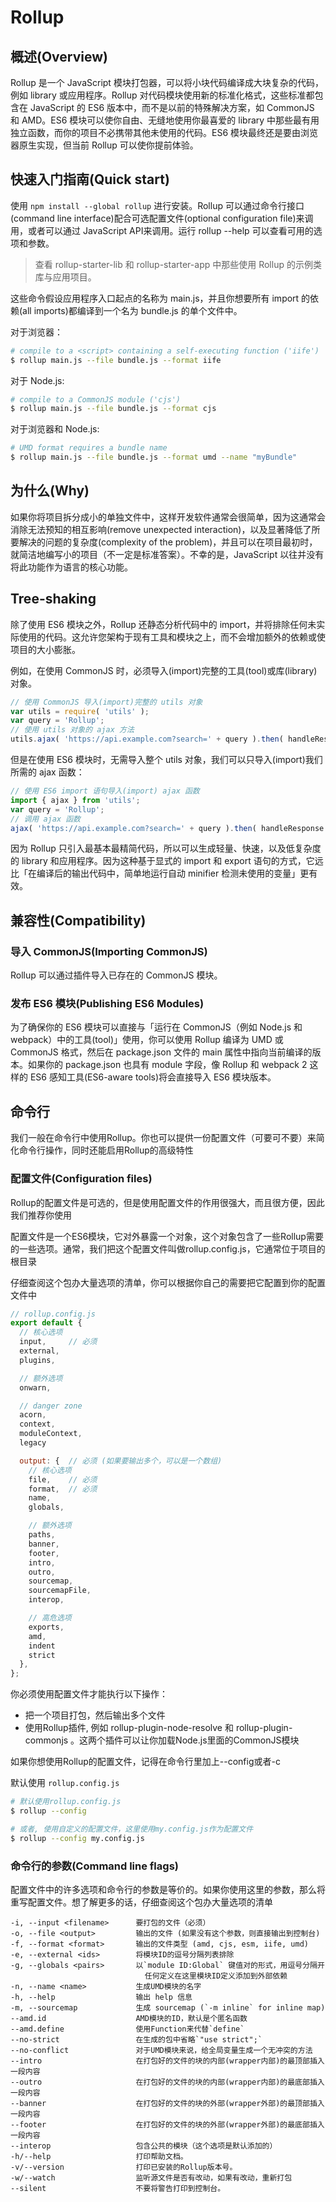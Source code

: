 # Rollup

## 概述(Overview)

Rollup 是一个 JavaScript 模块打包器，可以将小块代码编译成大块复杂的代码，例如 library 或应用程序。Rollup 对代码模块使用新的标准化格式，这些标准都包含在 JavaScript 的 ES6 版本中，而不是以前的特殊解决方案，如 CommonJS 和 AMD。ES6 模块可以使你自由、无缝地使用你最喜爱的 library 中那些最有用独立函数，而你的项目不必携带其他未使用的代码。ES6 模块最终还是要由浏览器原生实现，但当前 Rollup 可以使你提前体验。

## 快速入门指南(Quick start)

使用 `npm install --global rollup` 进行安装。Rollup 可以通过命令行接口(command line interface)配合可选配置文件(optional configuration file)来调用，或者可以通过 JavaScript API来调用。运行 rollup --help 可以查看可用的选项和参数。

> 查看 rollup-starter-lib 和 rollup-starter-app 中那些使用 Rollup 的示例类库与应用项目。

这些命令假设应用程序入口起点的名称为 main.js，并且你想要所有 import 的依赖(all imports)都编译到一个名为 bundle.js 的单个文件中。

对于浏览器：

```bash
# compile to a <script> containing a self-executing function ('iife')
$ rollup main.js --file bundle.js --format iife
```

对于 Node.js:

```bash
# compile to a CommonJS module ('cjs')
$ rollup main.js --file bundle.js --format cjs
```

对于浏览器和 Node.js:

```bash
# UMD format requires a bundle name
$ rollup main.js --file bundle.js --format umd --name "myBundle"
```

## 为什么(Why)

如果你将项目拆分成小的单独文件中，这样开发软件通常会很简单，因为这通常会消除无法预知的相互影响(remove unexpected interaction)，以及显著降低了所要解决的问题的复杂度(complexity of the problem)，并且可以在项目最初时，就简洁地编写小的项目（不一定是标准答案）。不幸的是，JavaScript 以往并没有将此功能作为语言的核心功能。

## Tree-shaking

除了使用 ES6 模块之外，Rollup 还静态分析代码中的 import，并将排除任何未实际使用的代码。这允许您架构于现有工具和模块之上，而不会增加额外的依赖或使项目的大小膨胀。

例如，在使用 CommonJS 时，必须导入(import)完整的工具(tool)或库(library)对象。

```js
// 使用 CommonJS 导入(import)完整的 utils 对象
var utils = require( 'utils' );
var query = 'Rollup';
// 使用 utils 对象的 ajax 方法
utils.ajax( 'https://api.example.com?search=' + query ).then( handleResponse );
```

但是在使用 ES6 模块时，无需导入整个 utils 对象，我们可以只导入(import)我们所需的 ajax 函数：

```js
// 使用 ES6 import 语句导入(import) ajax 函数
import { ajax } from 'utils';
var query = 'Rollup';
// 调用 ajax 函数
ajax( 'https://api.example.com?search=' + query ).then( handleResponse );
```

因为 Rollup 只引入最基本最精简代码，所以可以生成轻量、快速，以及低复杂度的 library 和应用程序。因为这种基于显式的 import 和 export 语句的方式，它远比「在编译后的输出代码中，简单地运行自动 minifier 检测未使用的变量」更有效。

## 兼容性(Compatibility)

### 导入 CommonJS(Importing CommonJS)

Rollup 可以通过插件导入已存在的 CommonJS 模块。

### 发布 ES6 模块(Publishing ES6 Modules)

为了确保你的 ES6 模块可以直接与「运行在 CommonJS（例如 Node.js 和 webpack）中的工具(tool)」使用，你可以使用 Rollup 编译为 UMD 或 CommonJS 格式，然后在 package.json 文件的 main 属性中指向当前编译的版本。如果你的 package.json 也具有 module 字段，像 Rollup 和 webpack 2 这样的 ES6 感知工具(ES6-aware tools)将会直接导入 ES6 模块版本。

## 命令行

我们一般在命令行中使用Rollup。你也可以提供一份配置文件（可要可不要）来简化命令行操作，同时还能启用Rollup的高级特性

### 配置文件(Configuration files)

Rollup的配置文件是可选的，但是使用配置文件的作用很强大，而且很方便，因此我们推荐你使用

配置文件是一个ES6模块，它对外暴露一个对象，这个对象包含了一些Rollup需要的一些选项。通常，我们把这个配置文件叫做rollup.config.js，它通常位于项目的根目录

仔细查阅这个包办大量选项的清单，你可以根据你自己的需要把它配置到你的配置文件中

```js
// rollup.config.js
export default {
  // 核心选项
  input,     // 必须
  external,
  plugins,

  // 额外选项
  onwarn,

  // danger zone
  acorn,
  context,
  moduleContext,
  legacy

  output: {  // 必须 (如果要输出多个，可以是一个数组)
    // 核心选项
    file,    // 必须
    format,  // 必须
    name,
    globals,

    // 额外选项
    paths,
    banner,
    footer,
    intro,
    outro,
    sourcemap,
    sourcemapFile,
    interop,

    // 高危选项
    exports,
    amd,
    indent
    strict
  },
};
```

你必须使用配置文件才能执行以下操作：

- 把一个项目打包，然后输出多个文件
- 使用Rollup插件, 例如 rollup-plugin-node-resolve 和 rollup-plugin-commonjs 。这两个插件可以让你加载Node.js里面的CommonJS模块

如果你想使用Rollup的配置文件，记得在命令行里加上--config或者-c

默认使用 `rollup.config.js`

```bash
# 默认使用rollup.config.js
$ rollup --config

# 或者, 使用自定义的配置文件，这里使用my.config.js作为配置文件
$ rollup --config my.config.js

```

### 命令行的参数(Command line flags)

配置文件中的许多选项和命令行的参数是等价的。如果你使用这里的参数，那么将重写配置文件。想了解更多的话，仔细查阅这个包办大量选项的清单

```
-i, --input <filename>      要打包的文件（必须）
-o, --file <output>         输出的文件 (如果没有这个参数，则直接输出到控制台)
-f, --format <format>       输出的文件类型 (amd, cjs, esm, iife, umd)
-e, --external <ids>        将模块ID的逗号分隔列表排除
-g, --globals <pairs>       以`module ID:Global` 键值对的形式，用逗号分隔开
                              任何定义在这里模块ID定义添加到外部依赖
-n, --name <name>           生成UMD模块的名字
-h, --help                  输出 help 信息
-m, --sourcemap             生成 sourcemap (`-m inline` for inline map)
--amd.id                    AMD模块的ID，默认是个匿名函数
--amd.define                使用Function来代替`define`
--no-strict                 在生成的包中省略`"use strict";`
--no-conflict               对于UMD模块来说，给全局变量生成一个无冲突的方法
--intro                     在打包好的文件的块的内部(wrapper内部)的最顶部插入一段内容
--outro                     在打包好的文件的块的内部(wrapper内部)的最底部插入一段内容
--banner                    在打包好的文件的块的外部(wrapper外部)的最顶部插入一段内容
--footer                    在打包好的文件的块的外部(wrapper外部)的最底部插入一段内容
--interop                   包含公共的模块（这个选项是默认添加的）
-h/--help                   打印帮助文档。
-v/--version                打印已安装的Rollup版本号。
-w/--watch                  监听源文件是否有改动，如果有改动，重新打包
--silent                    不要将警告打印到控制台。
```
